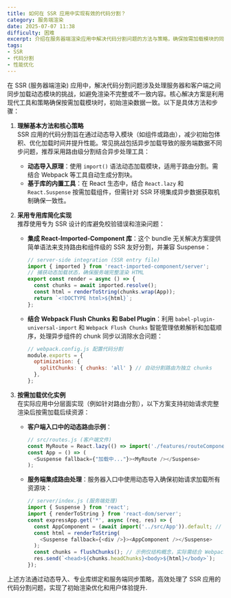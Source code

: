 ```yaml
---
title: 如何在 SSR 应用中实现有效的代码分割？
category: 服务端渲染
date: 2025-07-07 11:38
difficulty: 困难
excerpt: 介绍在服务器端渲染应用中解决代码分割问题的方法与策略，确保按需加载模块的同时保持数据一致性。
tags:
- SSR
- 代码分割
- 性能优化
---
```

在 SSR (服务器端渲染) 应用中，解决代码分割问题涉及处理服务器和客户端之间同步加载动态模块的挑战，如避免渲染不完整或不一致内容。核心解决方案是利用现代工具和策略确保按需加载模块时，初始渲染数据一致。以下是具体方法和步骤：

1. **理解基本方法和核心策略**  
   SSR 应用的代码分割旨在通过动态导入模块（如组件或路由），减少初始包体积、优化加载时间并提升性能。常见挑战包括异步加载导致的服务端数据不同步问题，推荐采用路由级分割结合异步处理工具：

   - **动态导入原理**：使用 `import()` 语法动态加载模块，适用于路由分割。需结合 Webpack 等工具自动生成分割块。
   - **基于库的内置工具**：在 React 生态中，结合 `React.lazy` 和 `React.Suspense` 按需加载组件，但需针对 SSR 环境集成异步数据获取机制确保一致性。

2. **采用专用库简化实现**  
   推荐使用专为 SSR 设计的库避免校验错误和渲染问题：

   - **集成 React-Imported-Component 库**：这个 bundle 无关解决方案提供简单语法来支持路由和组件级的 SSR 友好分割，并兼容 Suspense：
     ```javascript
     // server-side integration (SSR entry file)
     import { imported } from 'react-imported-component/server';
     // 捕获动态加载状态，确保服务端完整渲染 HTML
     export const render = async () => {
       const chunks = await imported.resolve();
       const html = renderToString(chunks.wrap(App));
       return `<!DOCTYPE html>${html}`;
     };
     ```

   - **结合 Webpack Flush Chunks 和 Babel Plugin**：利用 `babel-plugin-universal-import` 和 `Webpack Flush Chunks` 智能管理依赖解析和加载顺序，处理异步组件的 chunk 同步以消除水合问题：
     ```javascript
     // webpack.config.js 配置代码分割
     module.exports = {
       optimization: {
         splitChunks: { chunks: 'all' } // 自动分割路由为独立 chunks
       },
     };
     ```

3. **按需加载优化实例**  
   在实际应用中分层面实现（例如针对路由分割），以下方案支持初始请求完整渲染后按需加载后续资源：

   - **客户端入口中的动态路由示例**：
     ```javascript
     // src/routes.js (客户端文件)
     const MyRoute = React.lazy(() => import('./features/routeComponent'));
     const App = () => (
       <Suspense fallback={"加载中..."}><MyRoute /></Suspense>
     );
     ```

   - **服务端集成路由处理**：服务器入口中使用动态导入确保初始请求加载所有资源块：
     ```javascript
     // server/index.js (服务端处理)
     import { Suspense } from 'react';
     import { renderToString } from 'react-dom/server';
     const expressApp.get('*', async (req, res) => {
       const AppComponent = (await import('../src/App')).default; // 服务端模拟动态导入
       const html = renderToString(
         <Suspense fallback={<div />}><AppComponent /></Suspense>
       );
       const chunks = flushChunks(); // 示例仅结构概念，实际需结合 Webpack Flush Chunks 获取 chunks
       res.send(`<head>${chunks.headChunks}<body>${html}</body>`);
     });
     ```

上述方法通过动态导入、专业库绑定和服务端同步策略，高效处理了 SSR 应用的代码分割问题，实现了初始渲染优化和用户体验提升.
